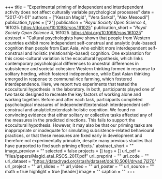 +++
title = "Experimental priming of independent and interdependent activity does not affect culturally variable psychological processes"
date = "2017-01-01"
authors = ["Kesson Magid", "Vera Sarkol", "Alex Mesoudi"]
publication_types = ["2"]
publication = "_Royal Society Open Science_ 4, 161025. https://doi.org/10.1098/rsos.161025"
publication_short = "_Royal Society Open Science_ 4, 161025. https://doi.org/10.1098/rsos.161025"
abstract = "Cultural psychologists have shown that people from Western countries exhibit more independent self-construal and analytic (rule-based) cognition than people from East Asia, who exhibit more interdependent self-construal and holistic (relationship-based) cognition. One explanation for this cross-cultural variation is the ecocultural hypothesis, which links contemporary psychological differences to ancestral differences in subsistence and societal cohesion: Western thinking formed in response to solitary herding, which fostered independence, while East Asian thinking emerged in response to communal rice farming, which fostered interdependence. Here, we report two experiments that tested the ecocultural hypothesis in the laboratory. In both, participants played one of two tasks designed to recreate the key factors of working alone and working together. Before and after each task, participants completed psychological measures of independent\textendash interdependent self-construal and analytic\textendash holistic cognition. We found no convincing evidence that either solitary or collective tasks affected any of the measures in the predicted directions. This fails to support the ecocultural hypothesis. However, it may also be that our priming tasks are inappropriate or inadequate for simulating subsistence-related behavioural practices, or that these measures are fixed early in development and therefore not experimentally primable, despite many previous studies that have purported to find such priming effects."
abstract_short = ""
image_preview = ""
selected = false
projects = []
tags = []
url_pdf = "files/papers/Magid_etal_RSOS_2017.pdf"
url_preprint = ""
url_code = ""
url_dataset = "https://datadryad.org/stash/dataset/doi:10.5061/dryad.7j270"
url_project = ""
url_slides = ""
url_video = ""
url_poster = ""
url_source = ""
math = true
highlight = true
[header]
image = ""
caption = ""
+++
